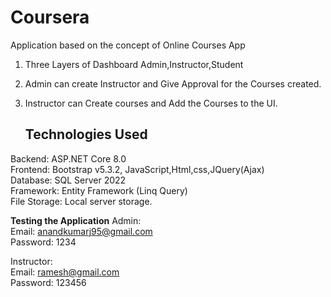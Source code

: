 # Coursera
Application based on the concept of Online Courses App
1. Three Layers of Dashboard Admin,Instructor,Student
2. Admin can create Instructor and Give Approval for the Courses created.
3. Instructor can Create courses and Add the Courses to the UI.

   ## Technologies Used
Backend: ASP.NET Core 8.0 <br>
Frontend: Bootstrap  v5.3.2, JavaScript,Html,css,JQuery(Ajax) <br>
Database: SQL Server 2022 <br>
Framework: Entity Framework (Linq Query) <br>
File Storage: Local server storage. <br>

**Testing the Application**
Admin:<br>
Email: anandkumarj95@gmail.com<br>
Password: 1234<br>

Instructor:<br>
Email: ramesh@gmail.com<br>
Password: 123456<br>
